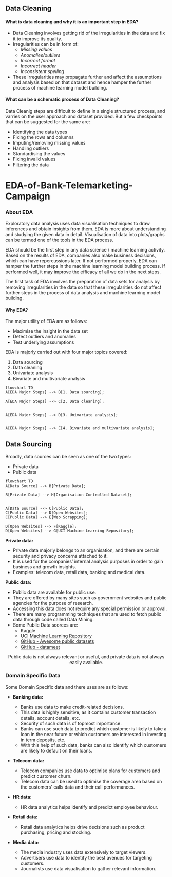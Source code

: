 ## Data Cleaning

#### What is data cleaning and why it is an important step in EDA?

* Data Cleaning involves getting rid of the irregularities in the data and fix it to improve its quality.
* Irregularities can be in form of:
  *  _Missing values_
  *  _Anomalies/outliers_ 
  *  _Incorrect format_ 
  *  _Incorrect header_
  *  _Inconsistent spelling_
* These irregularities may propagate further and affect the assumptions and analysis based on that dataset and hence hamper the further process of machine learning model building.


#### What can be a schematic process of Data Cleaning?

Data Cleanig steps are difficult to define in a single structured process, and varries on the user approach and dataset provided. But a few checkpoints that can be suggested for the same are:
* Identifying the data types
* Fixing the rows and columns
* Imputing/removing missing values
* Handling outliers
* Standardising the values
* Fixing invalid values
* Filtering the data
















































# EDA-of-Bank-Telemarketing-Campaign

### About EDA
Exploratory data analysis uses data visualisation techniques to draw inferences and obtain insights from them.
EDA is more about understanding and studying the given data in detail.
Visualisation of data into plots/graphs can be termed one of the tools in the EDA process. 

EDA should be the first step in any data science / machine learning activity. Based on the results of EDA, companies also make business decisions, which can have repercussions later. If not performed properly, EDA can hamper the further steps in the machine learning model building process. If performed well, it may improve the efficacy of all we do in the next steps.


The first task of EDA involves the preparation of data sets for analysis by removing irregularities in the data so that these irregularities do not affect further steps in the process of data analysis and machine learning model building.

 
#### Why EDA?

The major utility of EDA are as follows:

* Maximise the insight in the data set
* Detect outliers and anomalies
* Test underlying assumptions


EDA is majorly carried out with four major topics covered:

1. Data sourcing
2. Data cleaning
3. Univariate analysis
4. Bivariate and multivariate analysis

 ```mermaid
flowchart TD
A[EDA Major Steps] --> B[1. Data sourcing];

A[EDA Major Steps] --> C[2. Data cleaning];


A[EDA Major Steps] --> D[3. Univariate analysis];


A[EDA Major Steps] --> E[4. Bivariate and multivariate analysis];

```




## Data Sourcing
Broadly, data sources can be seen as one of the two types:

* Private data
* Public data
 
 ```mermaid
flowchart TD
A[Data Source] --> B[Private Data];

B[Private Data] --> H[Organisation Controlled Dataset];


A[Data Source] --> C[Public Data];
C[Public Data] --> D[Open Websites];
C[Public Data] --> E[Web Scrapping];

D[Open Websites] --> F[Kaggle];
D[Open Websites] --> G[UCI Machine Learning Repository];
```



**Private data:** 
* Private data majorly belongs to an organisation, and there are certain security and privacy concerns attached to it.
* It is used for the companies’ internal analysis purposes in order to gain business and growth insights.
* Examples: telecom data, retail data, banking and medical data.

 

**Public data:** 
* Public data are available for public use.
* They are offered by many sites such as government websites and public agencies for the purpose of research.
* Accessing this data does not require any special permission or approval.
* There are many programming techniques that are used to fetch public data through code called Data Mining.
* Some Public Data scorces are:
  * Kaggle
  * [UCI Machine Learning Repository](https://archive.ics.uci.edu/ml/index.php) 
  * [GitHub - Awesome public datasets](https://github.com/awesomedata/awesome-public-datasets)
  * [GitHub - datameet](https://github.com/datameet)



<p align="center">
Public data is not always relevant or useful, and private data is not always easily available.
</p>


### Domain Specific Data
Some Domain Specific data and there uses are as follows:
* **Banking data:** 
  * Banks use data to make credit-related decisions.
  * This data is highly sensitive, as it contains customer transaction details, account details, etc.
  * Security of such data is of topmost importance.
  * Banks can use such data to predict which customer is likely to take a loan in the near future or which customers are interested in investing in term deposits, etc. 
  * With this help of such data, banks can also identify which customers are likely to default on their loans.


* **Telecom data:**
  * Telecom companies use data to optimise plans for customers and predict customer churn.
  * Telecom data can be used to optimise the coverage area based on the customers' calls data and their call performances.


* **HR data:**
  * HR data analytics helps identify and predict employee behaviour. 

* **Retail data:** 
  * Retail data analytics helps drive decisions such as product purchasing, pricing and stocking.


* **Media data:** 
  * The media industry uses data extensively to target viewers.
  * Advertisers use data to identify the best avenues for targeting customers.
  * Journalists use data visualisation to gather relevant information.


